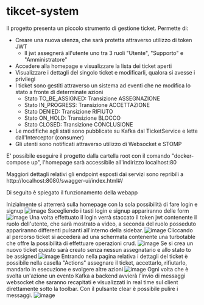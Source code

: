 # tikcet-system

Il progetto presenta un piccolo strumento di gestione ticket. 
Permette di:
* Creare una nuova utenza, che sarà protetta attraverso utilizzo di token JWT 
  * Il jwt assegnerà all'utente uno tra 3 ruoli "Utente", "Supporto" e "Amministratore"
* Accedere alla homepage e visualizzare la lista dei ticket aperti
* Visualizzare i dettagli del singolo ticket e modificarli, qualora si avesse i privilegi
* I ticket sono gestiti attraverso un sistema ad eventi che ne modifica lo stato a fronte di determinate azioni
  * Stato TO_BE_ASSIGNED: Transizione ASSEGNAZIONE
  * Stato IN_PROGRESS: Transizione ACCETTAZIONE
  * Stato DENIED: Transizione RIFIUTO
  * Stato ON_HOLD: Transizione BLOCCO
  * Stato CLOSED: Transizione CONCLUSIONE
* Le modifiche agli stati sono pubblicate su Kafka dal TicketService e lette dall'Interceptor (consumer)
* Gli utenti sono notificati attraverso utilizzo di Websocket e STOMP

E' possibile eseguire il progetto dalla cartella root con il comando "docker-compose up", l'homepage sarà accessibile all'indirizzo localhost:80 

Maggiori dettagli relativi gli endpoint esposti dai servizi sono repribili a http://localhost:8080/swagger-ui/index.html#/

Di seguito è spiegato il funzionamento della webapp

Inizialmente si atterrerà sulla homepage con la sola possibilità di fare login e signup
![image](https://github.com/aiman240193/tikcet-system/assets/39050299/8f20f23a-40d7-407b-9928-d28135f51e33)
Sscegliendo i tasti login e signup appariranno delle form
![image](https://github.com/aiman240193/tikcet-system/assets/39050299/42e32acd-3fc7-41b6-9e35-dd6d2b87d075)
Una volta effettuato il login verrà staccato il token jwt contenente il ruolo dell'utente, che sarà mostrato a video, a seconda del ruolo posseduto appariranno differenti pulsanti all'interno della sidebar.
![image](https://github.com/aiman240193/tikcet-system/assets/39050299/6c4db7cf-577c-47d2-b642-9ad6ba42e406)
Cliccando al percorso ticket si accederà ad una schermata contenente una turbotable che offre la possibilità di effettuare operazioni crud.
![image](https://github.com/aiman240193/tikcet-system/assets/39050299/a152fb28-c994-4bd9-b30d-4166548dfcc4)
Se si crea un nuovo ticket questo sarà creato senza nessun assegnatario e allo stato to be assigned
![image](https://github.com/aiman240193/tikcet-system/assets/39050299/009a9b0e-5907-42eb-89e9-b951997a4d66)
Entrando nella pagina relativa i dettagli del ticket è possibile nella casella "Actions" assegnare il ticket, accettarlo, rifiutarlo, mandarlo in esecuzione e svolgere altre azioni
![image](https://github.com/aiman240193/tikcet-system/assets/39050299/903eeb99-9bd5-4b77-a491-a0d4445f5e7e)
Ogni volta che è svolta un'azione un evento Kafka a backend avvierà l'invio di messaggi websocket che saranno recapitati e visualizzati in real time sul client direttamente sotto la toolbar. Con il pulsante clear è possibile pulire i messaggi.
![image](https://github.com/aiman240193/tikcet-system/assets/39050299/77eacef7-8f57-47b8-86b9-e49d03e6bd97)




